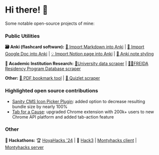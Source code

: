 
# Hi there! 👋

Some notable open-source projects of mine:

<!---
<div>
  <img height="165" align="left" src="https://github-readme-stats.vercel.app/api?username=blueputty01&count_private=true&include_all_commits=true&show_icons=true" />
  <img src="https://github-readme-stats.vercel.app/api/top-langs/?username=blueputty01&layout=compact" />
</div>
# Featured 📑
-->

### Public Utilities

**🗃️ Anki (flashcard software):** [📄 Import Markdown into Anki](https://github.com/blueputty01/md-to-anki) | [📄 Import Google Doc into Anki](https://github.com/blueputty01/google-doc-2-anki) | [💡 Import Notion page into Anki](https://github.com/blueputty01/notion-to-anki) | [🎨 Anki note styling](https://github.com/blueputty01/anki-card-styles)

**🏫 Academic Institution Research:** [👩‍University data scraper](https://github.com/blueputty01/college-data-collection) | [👩‍⚕️FREIDA Residency Program Database scraper](https://github.com/blueputty01/ama-scraping)

**Other:** [📑 PDF bookmark tool](https://github.com/blueputty01/pdf-bookmarking) | [📇 Quizlet scraper](https://github.com/blueputty01/quizlet-downloader)

### Highlighted open source contributions
* [Sanity CMS Icon Picker Plugin](https://github.com/christopherafbjur/sanity-plugin-icon-picker/pull/47): added option to decrease resulting bundle size by nearly 100%
* [Tab for a Cause](https://github.com/gladly-team/tab-extensions/issues/17): upgraded Chrome extension with 200k+ users to new Chrome API platform and added tab-action feature

### Other
**💭 Hackathons:** 🏆 [HoyaHacks '24](https://github.com/blueputty01/hoyahacks24) | 🥉 [Hack3](https://github.com/blueputty01/hack3) | [Montyhacks client](https://github.com/blueputty01/ai-farming-client) | [Montyhacks server](https://github.com/blueputty01/ai-farming-server)

